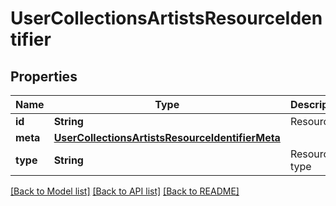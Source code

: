 # UserCollectionsArtistsResourceIdentifier

## Properties
Name | Type | Description | Notes
------------ | ------------- | ------------- | -------------
**id** | **String** | Resource id | 
**meta** | [**UserCollectionsArtistsResourceIdentifierMeta**](UserCollectionsArtistsResourceIdentifierMeta.md) |  | [optional] 
**type** | **String** | Resource type | 

[[Back to Model list]](../README.md#documentation-for-models) [[Back to API list]](../README.md#documentation-for-api-endpoints) [[Back to README]](../README.md)


